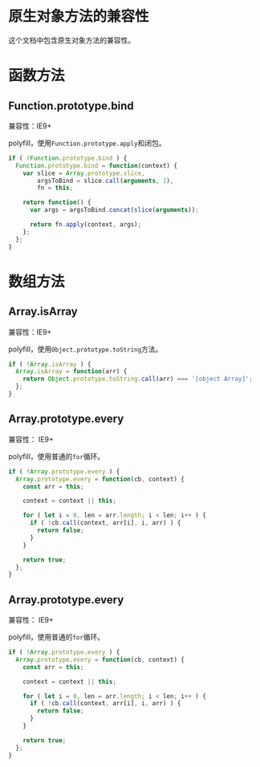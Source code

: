 # 原生对象方法的兼容性
这个文档中包含原生对象方法的兼容性。

# 函数方法
## Function.prototype.bind
兼容性：IE9+

polyfill，使用`Function.prototype.apply`和闭包。

```javascript
if ( !Function.prototype.bind ) {
  Function.prototype.bind = function(context) {
    var slice = Array.prototype.slice,
        argsToBind = slice.call(arguments, 1),
        fn = this;

    return function() {
      var args = argsToBind.concat(slice(arguments));

      return fn.apply(context, args);
    };
  };
}
```

# 数组方法
## Array.isArray
兼容性：IE9+

polyfill，使用`Object.prototype.toString`方法。

```javascript
if ( !Array.isArray ) {
  Array.isArray = function(arr) {
    return Object.prototype.toString.call(arr) === '[object Array]';
  };
}
```

## Array.prototype.every
兼容性： IE9+

polyfill，使用普通的`for`循环。

```javascript
if ( !Array.prototype.every ) {
  Array.prototype.every = function(cb, context) {
    const arr = this;

    context = context || this;

    for ( let i = 0, len = arr.length; i < len; i++ ) {
      if ( !cb.call(context, arr[i], i, arr) ) {
        return false;
      }
    }

    return true;
  };
}
```

## Array.prototype.every
兼容性： IE9+

polyfill，使用普通的`for`循环。

```javascript
if ( !Array.prototype.every ) {
  Array.prototype.every = function(cb, context) {
    const arr = this;

    context = context || this;

    for ( let i = 0, len = arr.length; i < len; i++ ) {
      if ( !cb.call(context, arr[i], i, arr) ) {
        return false;
      }
    }

    return true;
  };
}
```
